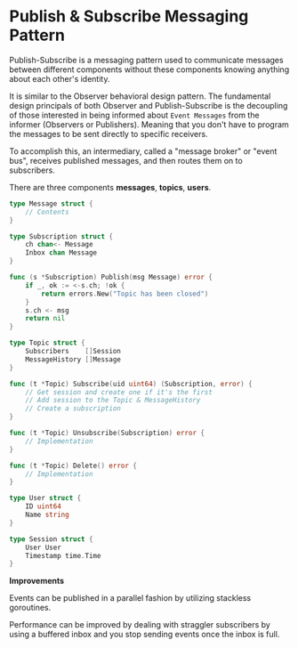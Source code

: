 # Publish & Subscribe Messaging Pattern

Publish-Subscribe is a messaging pattern used to communicate messages between different components without these components knowing anything about each other's identity.

It is similar to the Observer behavioral design pattern. The fundamental design principals of both Observer and Publish-Subscribe is the decoupling of those interested in being informed about `Event Messages` from the informer (Observers or Publishers). Meaning that you don't have to program the messages to be sent directly to specific receivers.

To accomplish this, an intermediary, called a "message broker" or "event bus", receives published messages, and then routes them on to subscribers.

There are three components **messages**, **topics**, **users**.

```go
type Message struct {
    // Contents
}

type Subscription struct {
	ch chan<- Message
	Inbox chan Message
}

func (s *Subscription) Publish(msg Message) error {
	if _, ok := <-s.ch; !ok {
		return errors.New("Topic has been closed")
	}
	s.ch <- msg
	return nil
}
```

```go
type Topic struct {
	Subscribers    []Session
	MessageHistory []Message
}

func (t *Topic) Subscribe(uid uint64) (Subscription, error) {
    // Get session and create one if it's the first
    // Add session to the Topic & MessageHistory
    // Create a subscription
}

func (t *Topic) Unsubscribe(Subscription) error {
	// Implementation
}

func (t *Topic) Delete() error {
	// Implementation
}
```

```go
type User struct {
    ID uint64
    Name string
}

type Session struct {
    User User
    Timestamp time.Time
}
```

**Improvements**

Events can be published in a parallel fashion by utilizing stackless goroutines.

Performance can be improved by dealing with straggler subscribers by using a buffered inbox and you stop sending events once the inbox is full.
